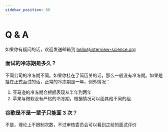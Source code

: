 ```yaml
---
sidebar_position: 80
---
```


# Q & A

如果你有疑问的话，欢迎发送邮箱到 hello@interview-science.org

### 面试的冷冻期是多久？
不同公司的冷冻期不同。如果你挂在了简历关的话，那么一般没有冷冻期。如果是挂在正式面试的话，正常的冷冻期是一年，例外情况：

1. 亚马逊的冷冻期会根据表现从半年到两年
2. 苹果与微软没有严格的冷冻期，根据情况可以面其他不同的组


### 谷歌是不是一辈子只能面 3 次？
不是，理论上不限制次数，不过审核委员会可以看到之前的面试评价

